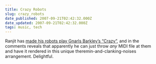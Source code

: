 ```yaml
---
title: Crazy Robots
slug: crazy_robots
date_published: 2007-09-21T02:42:32.000Z
date_updated: 2007-09-21T02:42:32.000Z
tags: music, tech
---
```


Ranjit has [made his robots play Gnarls Barkley’s “Crazy”](http://www.moonmilk.com/2007/09/20/lev-and-thumpbot-play-crazy/), and in the comments reveals that apparently he can just throw *any* MIDI file at them and have it rendered in this unique theremin-and-clanking-noises arrangement. Delightful.

